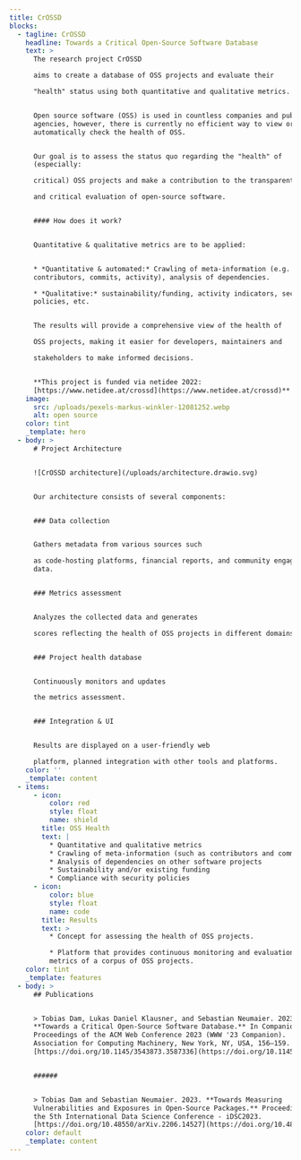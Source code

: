 ```yaml
---
title: CrOSSD
blocks:
  - tagline: CrOSSD
    headline: Towards a Critical Open-Source Software Database
    text: >
      The research project CrOSSD

      aims to create a database of OSS projects and evaluate their

      "health" status using both quantitative and qualitative metrics.


      Open source software (OSS) is used in countless companies and public
      agencies, however, there is currently no efficient way to view or
      automatically check the health of OSS.


      Our goal is to assess the status quo regarding the "health" of
      (especially:

      critical) OSS projects and make a contribution to the transparent

      and critical evaluation of open-source software.


      #### How does it work?


      Quantitative & qualitative metrics are to be applied:


      * *Quantitative & automated:* Crawling of meta-information (e.g.
      contributors, commits, activity), analysis of dependencies.

      * *Qualitative:* sustainability/funding, activity indicators, security
      policies, etc.


      The results will provide a comprehensive view of the health of

      OSS projects, making it easier for developers, maintainers and

      stakeholders to make informed decisions.


      **This project is funded via netidee 2022:
      [https://www.netidee.at/crossd](https://www.netidee.at/crossd)**
    image:
      src: /uploads/pexels-markus-winkler-12081252.webp
      alt: open source
    color: tint
    _template: hero
  - body: >
      # Project Architecture


      ![CrOSSD architecture](/uploads/architecture.drawio.svg)


      Our architecture consists of several components:


      ### Data collection


      Gathers metadata from various sources such

      as code-hosting platforms, financial reports, and community engagement
      data.


      ### Metrics assessment


      Analyzes the collected data and generates

      scores reflecting the health of OSS projects in different domains.


      ### Project health database


      Continuously monitors and updates

      the metrics assessment.


      ### Integration & UI


      Results are displayed on a user-friendly web

      platform, planned integration with other tools and platforms.
    color: ''
    _template: content
  - items:
      - icon:
          color: red
          style: float
          name: shield
        title: OSS Health
        text: |
          * Quantitative and qualitative metrics
          * Crawling of meta-information (such as contributors and commits)
          * Analysis of dependencies on other software projects
          * Sustainability and/or existing funding
          * Compliance with security policies
      - icon:
          color: blue
          style: float
          name: code
        title: Results
        text: >
          * Concept for assessing the health of OSS projects.

          * Platform that provides continuous monitoring and evaluation of the
          metrics of a corpus of OSS projects.
    color: tint
    _template: features
  - body: >
      ## Publications


      > Tobias Dam, Lukas Daniel Klausner, and Sebastian Neumaier. 2023.
      **Towards a Critical Open-Source Software Database.** In Companion
      Proceedings of the ACM Web Conference 2023 (WWW '23 Companion).
      Association for Computing Machinery, New York, NY, USA, 156–159.
      [https://doi.org/10.1145/3543873.3587336](https://doi.org/10.1145/3543873.3587336)


      ######


      > Tobias Dam and Sebastian Neumaier. 2023. **Towards Measuring
      Vulnerabilities and Exposures in Open-Source Packages.** Proceedings of
      the 5th International Data Science Conference - iDSC2023.
      [https://doi.org/10.48550/arXiv.2206.14527](https://doi.org/10.48550/arXiv.2206.14527)
    color: default
    _template: content
---
```



